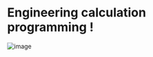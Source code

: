 # Engineering calculation programming !
![image](https://github.com/1Whiting/0219/assets/100061545/545dd4f6-d1f7-4102-a5ef-f2a9a2aebf48)

